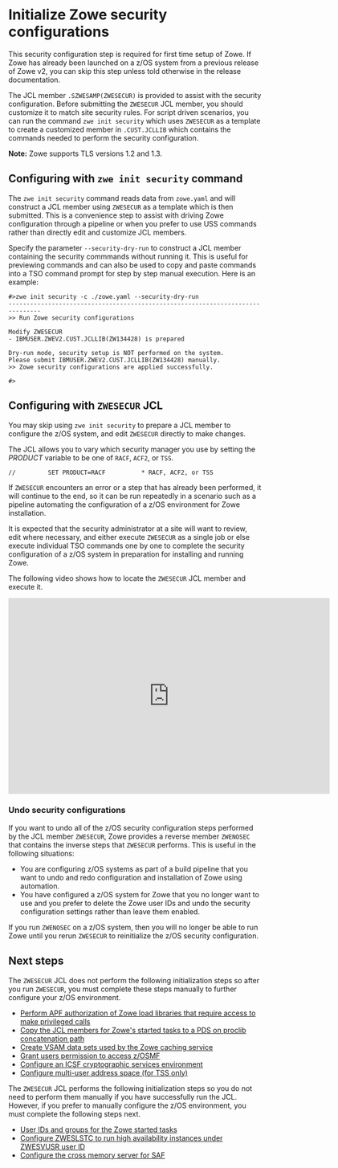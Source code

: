 # Initialize Zowe security configurations

This security configuration step is required for first time setup of Zowe. If Zowe has already been launched on a z/OS system from a previous release of Zowe v2, you can skip this step unless told otherwise in the release documentation.

The JCL member `.SZWESAMP(ZWESECUR)` is provided to assist with the security configuration. Before submitting the `ZWESECUR` JCL member, you should customize it to match site security rules. For script driven scenarios, you can run the command `zwe init security` which uses `ZWESECUR` as a template to create a customized member in `.CUST.JCLLIB` which contains the commands needed to perform the security configuration.

**Note:** Zowe supports TLS versions 1.2 and 1.3.
## Configuring with `zwe init security` command

The `zwe init security` command reads data from `zowe.yaml` and will construct a JCL member using `ZWESECUR` as a template which is then submitted.  This is a convenience step to assist with driving Zowe configuration through a pipeline or when you prefer to use USS commands rather than directly edit and customize JCL members.

Specify the parameter `--security-dry-run` to construct a JCL member containing the security commmands without running it.  This is useful for previewing commands and can also be used to copy and paste commands into a TSO command prompt for step by step manual execution. Here is an example:

```
#>zwe init security -c ./zowe.yaml --security-dry-run
-------------------------------------------------------------------------------
>> Run Zowe security configurations

Modify ZWESECUR
- IBMUSER.ZWEV2.CUST.JCLLIB(ZW134428) is prepared

Dry-run mode, security setup is NOT performed on the system.
Please submit IBMUSER.ZWEV2.CUST.JCLLIB(ZW134428) manually.
>> Zowe security configurations are applied successfully.

#>
```

## Configuring with `ZWESECUR` JCL

You may skip using `zwe init security` to prepare a JCL member to configure the z/OS system, and edit `ZWESECUR` directly to make changes.  

The JCL allows you to vary which security manager you use by setting the _PRODUCT_ variable to be one of `RACF`, `ACF2`, or `TSS`.  

```
//         SET PRODUCT=RACF          * RACF, ACF2, or TSS
```

If `ZWESECUR` encounters an error or a step that has already been performed, it will continue to the end, so it can be run repeatedly in a scenario such as a pipeline automating the configuration of a z/OS environment for Zowe installation.  

It is expected that the security administrator at a site will want to review, edit where necessary, and either execute `ZWESECUR` as a single job or else execute individual TSO commands one by one to complete the security configuration of a z/OS system in preparation for installing and running Zowe.

The following video shows how to locate the `ZWESECUR` JCL member and execute it.

<iframe class="embed-responsive-item" id="youtubeplayer" title="Zowe ZWESECUR configure system for security (one-time)" type="text/html" width="640" height="390" src="https://www.youtube.com/embed/-7PZFVESitI" frameborder="0" webkitallowfullscreen="true" mozallowfullscreen="true" allowfullscreen="true"> </iframe>

### Undo security configurations

If you want to undo all of the z/OS security configuration steps performed by the JCL member `ZWESECUR`, Zowe provides a reverse member `ZWENOSEC` that contains the inverse steps that `ZWESECUR` performs.  This is useful in the following situations: 

- You are configuring z/OS systems as part of a build pipeline that you want to undo and redo configuration and installation of Zowe using automation.
- You have configured a z/OS system for Zowe that you no longer want to use and you prefer to delete the Zowe user IDs and undo the security configuration settings rather than leave them enabled.  

If you run `ZWENOSEC` on a z/OS system, then you will no longer be able to run Zowe until you rerun `ZWESECUR` to reinitialize the z/OS security configuration.

## Next steps

The `ZWESECUR` JCL does not perform the following initialization steps so after you run `ZWESECUR`, you must complete these steps manually to further configure your z/OS environment.

- [Perform APF authorization of Zowe load libraries that require access to make privileged calls](apf-authorize-load-library.md)
- [Copy the JCL members for Zowe's started tasks to a PDS on proclib concatenation path](install-stc-members.md)
- [Create VSAM data sets used by the Zowe caching service](initialize-vsam-dataset.md)
- [Grant users permission to access z/OSMF](grant-user-permission-zosmf.md)
- [Configure an ICSF cryptographic services environment](configure-zos-system#configure-an-icsf-cryptographic-services-environment)
- [Configure multi-user address space (for TSS only)](configure-zos-system#configure-multi-user-address-space-for-tss-only) 

The `ZWESECUR` JCL performs the following initialization steps so you do not need to perform them manually if you have successfully run the JCL. However, if you prefer to manually configure the z/OS environment, you must complete the following steps next.  

- [User IDs and groups for the Zowe started tasks](configure-zos-system#user-ids-and-groups-for-the-zowe-started-tasks)
- [Configure ZWESLSTC to run high availability instances under ZWESVUSR user ID](configure-zos-system#configure-zweslstc-to-run-under-zwesvusr-user-ID)
- [Configure the cross memory server for SAF](configure-zos-system#configure-the-cross-memory-server-for-saf)


